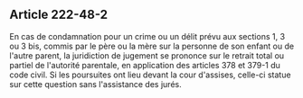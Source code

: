 Article 222-48-2
----
En cas de condamnation pour un crime ou un délit prévu aux sections 1, 3 ou 3
bis, commis par le père ou la mère sur la personne de son enfant ou de l'autre
parent, la juridiction de jugement se prononce sur le retrait total ou partiel
de l'autorité parentale, en application des articles 378 et 379-1 du code civil.
Si les poursuites ont lieu devant la cour d'assises, celle-ci statue sur cette
question sans l'assistance des jurés.
